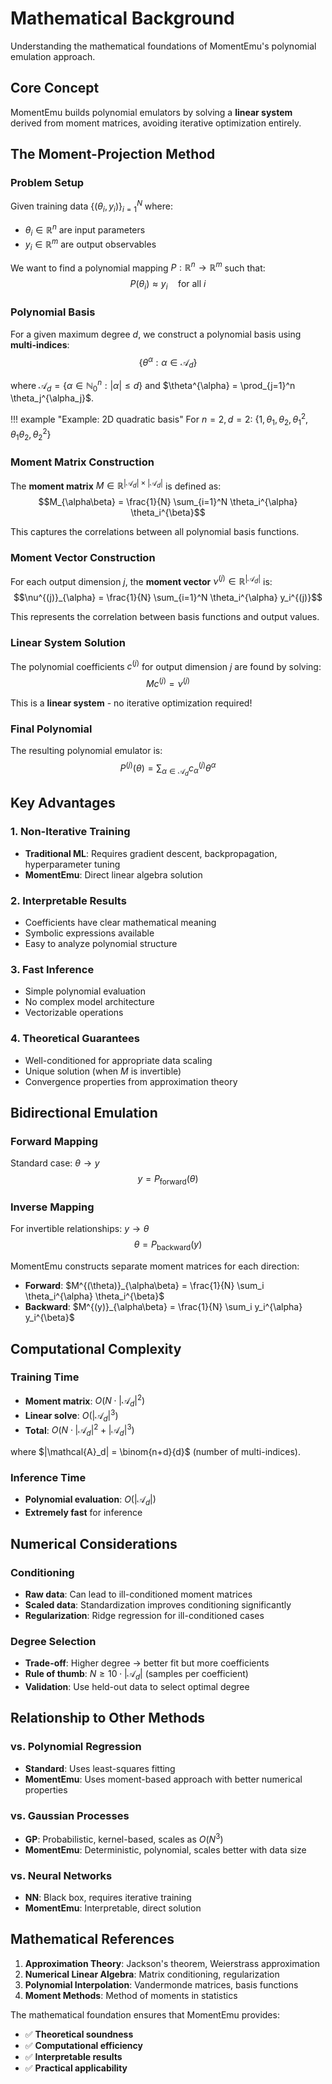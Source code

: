 # Mathematical Background

Understanding the mathematical foundations of MomentEmu's polynomial emulation approach.

## Core Concept

MomentEmu builds polynomial emulators by solving a **linear system** derived from moment matrices, avoiding iterative optimization entirely.

## The Moment-Projection Method

### Problem Setup

Given training data $\{(\theta_i, y_i)\}_{i=1}^N$ where:
- $\theta_i \in \mathbb{R}^n$ are input parameters
- $y_i \in \mathbb{R}^m$ are output observables

We want to find a polynomial mapping $P: \mathbb{R}^n \to \mathbb{R}^m$ such that:
$$P(\theta_i) \approx y_i \quad \text{for all } i$$

### Polynomial Basis

For a given maximum degree $d$, we construct a polynomial basis using **multi-indices**:
$$\{\theta^{\alpha} : \alpha \in \mathcal{A}_d\}$$

where $\mathcal{A}_d = \{\alpha \in \mathbb{N}_0^n : |\alpha| \leq d\}$ and $\theta^{\alpha} = \prod_{j=1}^n \theta_j^{\alpha_j}$.

!!! example "Example: 2D quadratic basis"
    For $n=2, d=2$: $\{1, \theta_1, \theta_2, \theta_1^2, \theta_1\theta_2, \theta_2^2\}$

### Moment Matrix Construction

The **moment matrix** $M \in \mathbb{R}^{|\mathcal{A}_d| \times |\mathcal{A}_d|}$ is defined as:
$$M_{\alpha\beta} = \frac{1}{N} \sum_{i=1}^N \theta_i^{\alpha} \theta_i^{\beta}$$

This captures the correlations between all polynomial basis functions.

### Moment Vector Construction

For each output dimension $j$, the **moment vector** $\nu^{(j)} \in \mathbb{R}^{|\mathcal{A}_d|}$ is:
$$\nu^{(j)}_{\alpha} = \frac{1}{N} \sum_{i=1}^N \theta_i^{\alpha} y_i^{(j)}$$

This represents the correlation between basis functions and output values.

### Linear System Solution

The polynomial coefficients $c^{(j)}$ for output dimension $j$ are found by solving:
$$M c^{(j)} = \nu^{(j)}$$

This is a **linear system** - no iterative optimization required!

### Final Polynomial

The resulting polynomial emulator is:
$$P^{(j)}(\theta) = \sum_{\alpha \in \mathcal{A}_d} c^{(j)}_{\alpha} \theta^{\alpha}$$

## Key Advantages

### 1. Non-Iterative Training
- **Traditional ML**: Requires gradient descent, backpropagation, hyperparameter tuning
- **MomentEmu**: Direct linear algebra solution

### 2. Interpretable Results
- Coefficients have clear mathematical meaning
- Symbolic expressions available
- Easy to analyze polynomial structure

### 3. Fast Inference
- Simple polynomial evaluation
- No complex model architecture
- Vectorizable operations

### 4. Theoretical Guarantees
- Well-conditioned for appropriate data scaling
- Unique solution (when $M$ is invertible)
- Convergence properties from approximation theory

## Bidirectional Emulation

### Forward Mapping
Standard case: $\theta \to y$
$$y = P_{\text{forward}}(\theta)$$

### Inverse Mapping  
For invertible relationships: $y \to \theta$
$$\theta = P_{\text{backward}}(y)$$

MomentEmu constructs separate moment matrices for each direction:
- **Forward**: $M^{(\theta)}_{\alpha\beta} = \frac{1}{N} \sum_i \theta_i^{\alpha} \theta_i^{\beta}$
- **Backward**: $M^{(y)}_{\alpha\beta} = \frac{1}{N} \sum_i y_i^{\alpha} y_i^{\beta}$

## Computational Complexity

### Training Time
- **Moment matrix**: $O(N \cdot |\mathcal{A}_d|^2)$
- **Linear solve**: $O(|\mathcal{A}_d|^3)$
- **Total**: $O(N \cdot |\mathcal{A}_d|^2 + |\mathcal{A}_d|^3)$

where $|\mathcal{A}_d| = \binom{n+d}{d}$ (number of multi-indices).

### Inference Time
- **Polynomial evaluation**: $O(|\mathcal{A}_d|)$
- **Extremely fast** for inference

## Numerical Considerations

### Conditioning
- **Raw data**: Can lead to ill-conditioned moment matrices
- **Scaled data**: Standardization improves conditioning significantly
- **Regularization**: Ridge regression for ill-conditioned cases

### Degree Selection
- **Trade-off**: Higher degree → better fit but more coefficients
- **Rule of thumb**: $N \geq 10 \cdot |\mathcal{A}_d|$ (samples per coefficient)
- **Validation**: Use held-out data to select optimal degree

## Relationship to Other Methods

### vs. Polynomial Regression
- **Standard**: Uses least-squares fitting
- **MomentEmu**: Uses moment-based approach with better numerical properties

### vs. Gaussian Processes
- **GP**: Probabilistic, kernel-based, scales as $O(N^3)$
- **MomentEmu**: Deterministic, polynomial, scales better with data size

### vs. Neural Networks
- **NN**: Black box, requires iterative training
- **MomentEmu**: Interpretable, direct solution

## Mathematical References

1. **Approximation Theory**: Jackson's theorem, Weierstrass approximation
2. **Numerical Linear Algebra**: Matrix conditioning, regularization
3. **Polynomial Interpolation**: Vandermonde matrices, basis functions
4. **Moment Methods**: Method of moments in statistics

The mathematical foundation ensures that MomentEmu provides:
- ✅ **Theoretical soundness**
- ✅ **Computational efficiency** 
- ✅ **Interpretable results**
- ✅ **Practical applicability**
